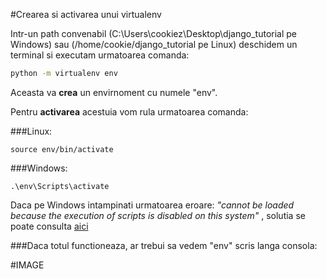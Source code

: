 #Crearea si activarea unui virtualenv

Intr-un path convenabil (C:\Users\cookiez\Desktop\django_tutorial pe Windows) sau
(/home/cookie/django_tutorial pe Linux) deschidem un terminal si executam urmatoarea comanda:

```bash
python -m virtualenv env
```

Aceasta va **crea** un envirnoment cu numele "env".

Pentru **activarea** acestuia vom rula urmatoarea comanda:

###Linux:

```
source env/bin/activate
```

###Windows:
```
.\env\Scripts\activate
```

Daca pe Windows intampinati urmatoarea eroare:
*"cannot be loaded because the execution of scripts is disabled on this system"*
, solutia se poate consulta [aici](https://stackoverflow.com/questions/18713086/virtualenv-wont-activate-on-windows)

###Daca totul functioneaza, ar trebui sa vedem "env" scris langa consola:

#IMAGE